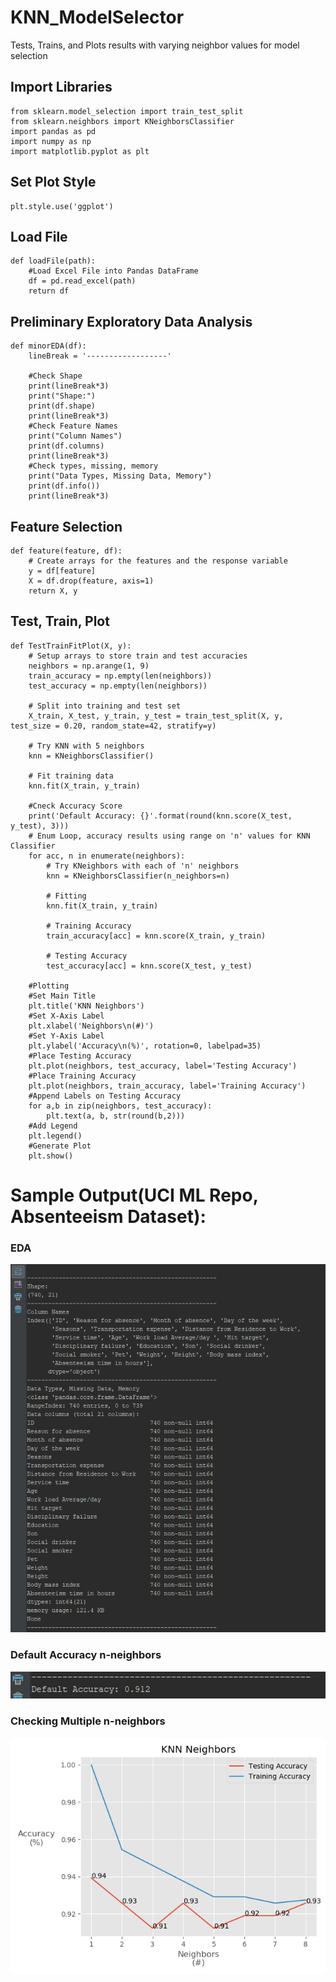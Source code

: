 # KNN_ModelSelector
Tests, Trains, and Plots results with varying neighbor values for model selection

## Import Libraries
```Python3
from sklearn.model_selection import train_test_split
from sklearn.neighbors import KNeighborsClassifier
import pandas as pd
import numpy as np
import matplotlib.pyplot as plt
```

## Set Plot Style
```Python3
plt.style.use('ggplot')
```

## Load File
```Python3
def loadFile(path):
    #Load Excel File into Pandas DataFrame
    df = pd.read_excel(path)
    return df
```

## Preliminary Exploratory Data Analysis
```Python3
def minorEDA(df):
    lineBreak = '------------------'

    #Check Shape
    print(lineBreak*3)
    print("Shape:")
    print(df.shape)
    print(lineBreak*3)
    #Check Feature Names
    print("Column Names")
    print(df.columns)
    print(lineBreak*3)
    #Check types, missing, memory
    print("Data Types, Missing Data, Memory")
    print(df.info())
    print(lineBreak*3)
```

## Feature Selection
```Python3
def feature(feature, df):
    # Create arrays for the features and the response variable
    y = df[feature]
    X = df.drop(feature, axis=1)
    return X, y
```

## Test, Train, Plot
```Python3
def TestTrainFitPlot(X, y):
    # Setup arrays to store train and test accuracies
    neighbors = np.arange(1, 9)
    train_accuracy = np.empty(len(neighbors))
    test_accuracy = np.empty(len(neighbors))

    # Split into training and test set
    X_train, X_test, y_train, y_test = train_test_split(X, y, test_size = 0.20, random_state=42, stratify=y)

    # Try KNN with 5 neighbors
    knn = KNeighborsClassifier()

    # Fit training data
    knn.fit(X_train, y_train)

    #Cneck Accuracy Score
    print('Default Accuracy: {}'.format(round(knn.score(X_test, y_test), 3)))
    # Enum Loop, accuracy results using range on 'n' values for KNN Classifier
    for acc, n in enumerate(neighbors):
        # Try KNeighbors with each of 'n' neighbors
        knn = KNeighborsClassifier(n_neighbors=n)

        # Fitting
        knn.fit(X_train, y_train)

        # Training Accuracy
        train_accuracy[acc] = knn.score(X_train, y_train)

        # Testing Accuracy
        test_accuracy[acc] = knn.score(X_test, y_test)

    #Plotting
    #Set Main Title
    plt.title('KNN Neighbors')
    #Set X-Axis Label
    plt.xlabel('Neighbors\n(#)')
    #Set Y-Axis Label
    plt.ylabel('Accuracy\n(%)', rotation=0, labelpad=35)
    #Place Testing Accuracy
    plt.plot(neighbors, test_accuracy, label='Testing Accuracy')
    #Place Training Accuracy
    plt.plot(neighbors, train_accuracy, label='Training Accuracy')
    #Append Labels on Testing Accuracy
    for a,b in zip(neighbors, test_accuracy):
        plt.text(a, b, str(round(b,2)))
    #Add Legend
    plt.legend()
    #Generate Plot
    plt.show()
```
# Sample Output(UCI ML Repo, Absenteeism Dataset):
### EDA
<img src="https://github.com/ajh1143/KNN_ModelSelector/blob/master/images/EDA.png" class="inline"/><br>
### Default Accuracy n-neighbors
<img src="https://github.com/ajh1143/KNN_ModelSelector/blob/master/images/acc.png" class="inline"/><br>
### Checking Multiple n-neighbors
<img src="https://github.com/ajh1143/KNN_ModelSelector/blob/master/images/myplot.png" class="inline"/><br>
